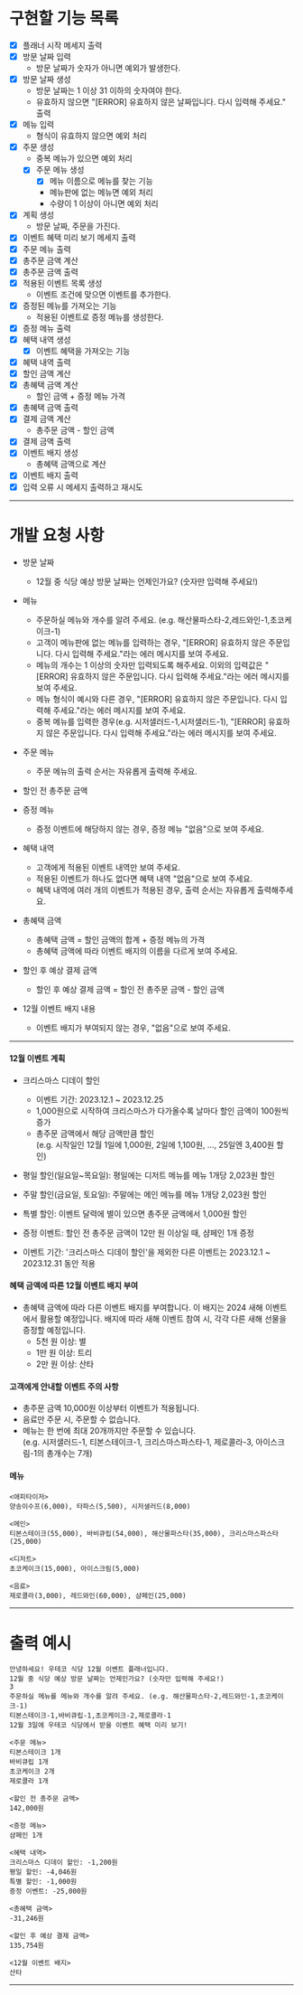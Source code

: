 # 구현할 기능 목록

- [x] 플래너 시작 메세지 출력
- [x] 방문 날짜 입력
    - 방문 날짜가 숫자가 아니면 예외가 발생한다.
- [x] 방문 날짜 생성
    - 방문 날짜는 1 이상 31 이하의 숫자여야 한다.
    - 유효하지 않으면 "[ERROR] 유효하지 않은 날짜입니다. 다시 입력해 주세요." 출력
- [x] 메뉴 입력
    - 형식이 유효하지 않으면 예외 처리
- [x] 주문 생성
    - 중복 메뉴가 있으면 예외 처리
    - [x] 주문 메뉴 생성
        - [x] 메뉴 이름으로 메뉴를 찾는 기능
        - 메뉴판에 없는 메뉴면 예외 처리
        - 수량이 1 이상이 아니면 예외 처리
- [x] 계획 생성
    - 방문 날짜, 주문을 가진다.
- [x] 이벤트 혜택 미리 보기 메세지 출력
- [x] 주문 메뉴 출력
- [x] 총주문 금액 계산
- [x] 총주문 금액 출력
- [x] 적용된 이벤트 목록 생성
    - 이벤트 조건에 맞으면 이벤트를 추가한다.
- [x] 증정된 메뉴를 가져오는 기능
    - 적용된 이벤트로 증정 메뉴를 생성한다.
- [x] 증정 메뉴 출력
- [x] 혜택 내역 생성
    - [x] 이벤트 혜택을 가져오는 기능
- [x] 혜택 내역 출력
- [x] 할인 금액 계산
- [x] 총혜택 금액 계산
    - 할인 금액 + 증정 메뉴 가격
- [x] 총혜택 금액 출력
- [x] 결제 금액 계산
    - 총주문 금액 - 할인 금액
- [x] 결제 금액 출력
- [x] 이벤트 배지 생성
    - 총혜택 금액으로 계산
- [x] 이벤트 배지 출력
- [x] 입력 오류 시 메세지 출력하고 재시도
---

# 개발 요청 사항

- 방문 날짜
    - 12월 중 식당 예상 방문 날짜는 언제인가요? (숫자만 입력해 주세요!)
- 메뉴
    - 주문하실 메뉴와 개수를 알려 주세요. (e.g. 해산물파스타-2,레드와인-1,초코케이크-1)
    - 고객이 메뉴판에 없는 메뉴를 입력하는 경우, "[ERROR] 유효하지 않은 주문입니다. 다시 입력해 주세요."라는 에러 메시지를 보여 주세요.
    - 메뉴의 개수는 1 이상의 숫자만 입력되도록 해주세요. 이외의 입력값은 "[ERROR] 유효하지 않은 주문입니다. 다시 입력해 주세요."라는 에러 메시지를 보여 주세요.
    - 메뉴 형식이 예시와 다른 경우, "[ERROR] 유효하지 않은 주문입니다. 다시 입력해 주세요."라는 에러 메시지를 보여 주세요.
    - 중복 메뉴를 입력한 경우(e.g. 시저샐러드-1,시저샐러드-1), "[ERROR] 유효하지 않은 주문입니다. 다시 입력해 주세요."라는 에러 메시지를 보여 주세요.

- 주문 메뉴
    - 주문 메뉴의 출력 순서는 자유롭게 출력해 주세요.
- 할인 전 총주문 금액
- 증정 메뉴
    - 증정 이벤트에 해당하지 않는 경우, 증정 메뉴 "없음"으로 보여 주세요.
- 혜택 내역
    - 고객에게 적용된 이벤트 내역만 보여 주세요.
    - 적용된 이벤트가 하나도 없다면 혜택 내역 "없음"으로 보여 주세요.
    - 혜택 내역에 여러 개의 이벤트가 적용된 경우, 출력 순서는 자유롭게 출력해주세요.
- 총혜택 금액
    - 총혜택 금액 = 할인 금액의 합계 + 증정 메뉴의 가격
    - 총혜택 금액에 따라 이벤트 배지의 이름을 다르게 보여 주세요.
- 할인 후 예상 결제 금액
    - 할인 후 예상 결제 금액 = 할인 전 총주문 금액 - 할인 금액
- 12월 이벤트 배지 내용
    - 이벤트 배지가 부여되지 않는 경우, "없음"으로 보여 주세요.

---

#### 12월 이벤트 계획

- 크리스마스 디데이 할인
    - 이벤트 기간: 2023.12.1 ~ 2023.12.25
    - 1,000원으로 시작하여 크리스마스가 다가올수록 날마다 할인 금액이 100원씩 증가
    - 총주문 금액에서 해당 금액만큼 할인  
      (e.g. 시작일인 12월 1일에 1,000원, 2일에 1,100원, ..., 25일엔 3,400원 할인)

- 평일 할인(일요일~목요일): 평일에는 디저트 메뉴를 메뉴 1개당 2,023원 할인
- 주말 할인(금요일, 토요일): 주말에는 메인 메뉴를 메뉴 1개당 2,023원 할인
- 특별 할인: 이벤트 달력에 별이 있으면 총주문 금액에서 1,000원 할인
- 증정 이벤트: 할인 전 총주문 금액이 12만 원 이상일 때, 샴페인 1개 증정
- 이벤트 기간: '크리스마스 디데이 할인'을 제외한 다른 이벤트는 2023.12.1 ~ 2023.12.31 동안 적용

#### 혜택 금액에 따른 12월 이벤트 배지 부여

- 총혜택 금액에 따라 다른 이벤트 배지를 부여합니다. 이 배지는 2024 새해 이벤트에서 활용할 예정입니다.
  배지에 따라 새해 이벤트 참여 시, 각각 다른 새해 선물을 증정할 예정입니다.
    - 5천 원 이상: 별
    - 1만 원 이상: 트리
    - 2만 원 이상: 산타

#### 고객에게 안내할 이벤트 주의 사항

- 총주문 금액 10,000원 이상부터 이벤트가 적용됩니다.
- 음료만 주문 시, 주문할 수 없습니다.
- 메뉴는 한 번에 최대 20개까지만 주문할 수 있습니다.  
  (e.g. 시저샐러드-1, 티본스테이크-1, 크리스마스파스타-1, 제로콜라-3, 아이스크림-1의 총개수는 7개)

#### 메뉴

```
<애피타이저>
양송이수프(6,000), 타파스(5,500), 시저샐러드(8,000)

<메인>
티본스테이크(55,000), 바비큐립(54,000), 해산물파스타(35,000), 크리스마스파스타(25,000)

<디저트>
초코케이크(15,000), 아이스크림(5,000)

<음료>
제로콜라(3,000), 레드와인(60,000), 샴페인(25,000)
```

---

# 출력 예시

```
안녕하세요! 우테코 식당 12월 이벤트 플래너입니다.
12월 중 식당 예상 방문 날짜는 언제인가요? (숫자만 입력해 주세요!)
3
주문하실 메뉴를 메뉴와 개수를 알려 주세요. (e.g. 해산물파스타-2,레드와인-1,초코케이크-1)
티본스테이크-1,바비큐립-1,초코케이크-2,제로콜라-1
12월 3일에 우테코 식당에서 받을 이벤트 혜택 미리 보기!
 
<주문 메뉴>
티본스테이크 1개
바비큐립 1개
초코케이크 2개
제로콜라 1개
 
<할인 전 총주문 금액>
142,000원
 
<증정 메뉴>
샴페인 1개
 
<혜택 내역>
크리스마스 디데이 할인: -1,200원
평일 할인: -4,046원
특별 할인: -1,000원
증정 이벤트: -25,000원
 
<총혜택 금액>
-31,246원
 
<할인 후 예상 결제 금액>
135,754원
 
<12월 이벤트 배지>
산타
```

---